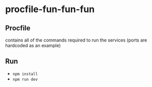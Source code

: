 # procfile-fun-fun-fun

## Procfile
contains all of the commands required to run the services (ports are hardcoded as an example)

## Run
* `npm install`
* `npm run dev`